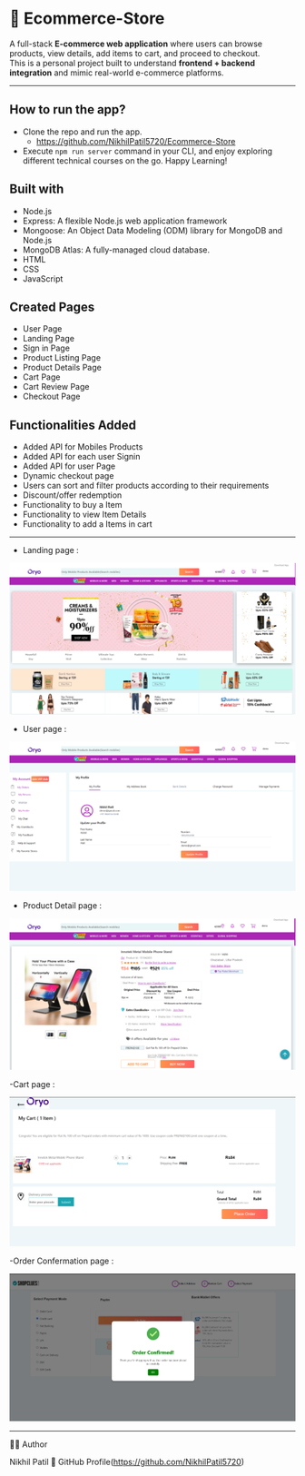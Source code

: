 # 🛒 Ecommerce-Store

A full-stack **E-commerce web application** where users can browse products, view details, add items to cart, and proceed to checkout.  
This is a personal project built to understand **frontend + backend integration** and mimic real-world e-commerce platforms.

<hr>

## How to run the app?
- Clone the repo and run the app.
    - https://github.com/NikhilPatil5720/Ecommerce-Store
- Execute `npm run server` command in your CLI, and enjoy exploring different technical courses on the go. Happy Learning!
## Built with
- Node.js
- Express: A flexible Node.js web application framework
- Mongoose: An Object Data Modeling (ODM) library for MongoDB and Node.js
- MongoDB Atlas: A fully-managed cloud database.
- HTML
- CSS
- JavaScript
## Created Pages
- User Page
- Landing Page
- Sign in Page
- Product Listing Page
- Product Details Page
- Cart Page
- Cart Review Page
- Checkout Page
## Functionalities Added
- Added API for Mobiles Products
- Added API for each user Signin
- Added API for user Page
- Dynamic checkout page
- Users can sort and filter products according to their requirements
- Discount/offer redemption
- Functionality to buy a Item
- Functionality to view Item Details
- Functionality to add a Items in cart

<hr>

- Landing page :

![Landing Page](https://github.com/NikhilPatil5720/Ecommerce-Store/blob/main/OryoHomepage.png?raw=true)

- User page :

![User page](https://github.com/NikhilPatil5720/Ecommerce-Store/blob/main/OryoProfilepage.png?raw=true)

- Product Detail page :

![Product page](https://github.com/NikhilPatil5720/Ecommerce-Store/blob/main/OryoProductpage.png?raw=true)

-Cart page :

![Cart page](https://github.com/NikhilPatil5720/Ecommerce-Store/blob/main/OryoCartPage.png?raw=true)

-Order Confermation page :

![Order page](https://github.com/NikhilPatil5720/Ecommerce-Store/blob/main/OryoOrderpage.png?raw=true)

<hr>

👨‍💻 Author

Nikhil Patil
🔗 GitHub Profile(https://github.com/NikhilPatil5720)
